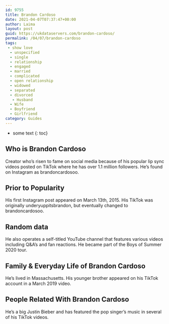 ```yaml
---
id: 9755
title: Brandon Cardoso
date: 2021-04-07T07:37:47+00:00
author: Laima
layout: post
guid: https://ukdataservers.com/brandon-cardoso/
permalink: /04/07/brandon-cardoso
tags:
 - show love
  - unspecified
  - single
  - relationship
  - engaged
  - married
  - complicated
  - open relationship
  - widowed
  - separated
  - divorced
   - Husband
  - Wife
  - Boyfriend
  - Girlfriend
category: Guides
---
```


* some text
{: toc}


## Who is Brandon Cardoso
                  
                  
                  
Creator who&#8217;s risen to fame on social media because of his popular lip sync videos posted on TikTok where he has over 1.1 million followers. He&#8217;s found on Instagram as brandoncardosoo. 
                  
              
            
              
            
                
                
                
## Prior to Popularity
                  
                  
                  
His first Instagram post appeared on March 13th, 2015. His TikTok was originally underyuppitsbrandon, but eventually changed to brandoncardosoo.
                  
              
            
              
            
                
                
                
## Random data
                  
                  
                  
He also operates a self-titled YouTube channel that features various videos including Q&A&#8217;s and fan reactions. He became part of the Boys of Summer 2020 tour. 
                  
              
            
              
            
                
                
                
## Family & Everyday Life of Brandon Cardoso
                  
                  
                  
He&#8217;s lived in Massachusetts. His younger brother appeared on his TikTok account in a March 2019 video.
                  
              
            
              
            
                
                
                
## People Related With Brandon Cardoso
                  
                  
                  
He&#8217;s a big Justin Bieber and has featured the pop singer&#8217;s music in several of his TikTok videos. 
                  
              
            
              
            
                
              
            
              
              
            
            
              
            
          
          
          